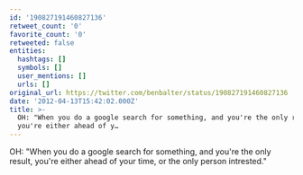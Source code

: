 ```yaml
---
id: '190827191460827136'
retweet_count: '0'
favorite_count: '0'
retweeted: false
entities:
  hashtags: []
  symbols: []
  user_mentions: []
  urls: []
original_url: https://twitter.com/benbalter/status/190827191460827136
date: '2012-04-13T15:42:02.000Z'
title: >-
  OH: "When you do a google search for something, and you're the only result,
  you're either ahead of y…
---
```


OH: "When you do a google search for something, and you're the only result, you're either ahead of your time, or the only person intrested."